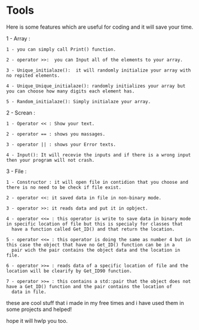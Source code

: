 # Tools
Here is some features which are useful for coding and it will save your time.

1 - Array : 


    1 - you can simply call Print() function.
  
    2 - operator >>:  you can Input all of the elements to your array.
  
    3 - Unique_initialaze():  it will randomly initialize your array with no repited elements.
  
    4 - Unique_Unique_initialaze(): randomly initializes your array but you can choose how many digits each element has.
  
    5 - Random_initialaze(): Simply initialaze your array.
  
  
  
2 - Screan :


    1 - Operator << : Show your text.
  
    2 - operator == : shows you massages.
  
    3 - operator || : shows your Error texts.
  
    4 - Input(): It will recevie the inputs and if there is a wrong input then your program will not crash.
  
  
  
3 - File :


    1 - Constructor : it will open file in contidion that you choose and there is no need to be check if file exist.
  
    2 - operator <<: it saved data in file in non-binary mode.
  
    3 - operator >>: it reads data and put it in opbject.
  
    4 - operator <<= : this operator is write to save data in binary mode in specific location of file but this is specialy for classes that 
      have a function called Get_ID() and that return the location.
      
    5 - operator <<= : this operator is doing the same as number 4 but in this case the object that have no Get_ID() function can be in a 
      pair wich the pair contains the object data and the location in file.
      
    6 - operator >>= : reads data of a specific location of file and the location will be clearify by Get_ID90 function.
  
    7 - operator >>= : this contains a std::pair that the object does not have a Get_ID() function and the pair contains the location of
      data in file.
      


these are cool stuff that i made in my free times and i have used them in some projects and helped! 

hope it will hwlp you too.
  

